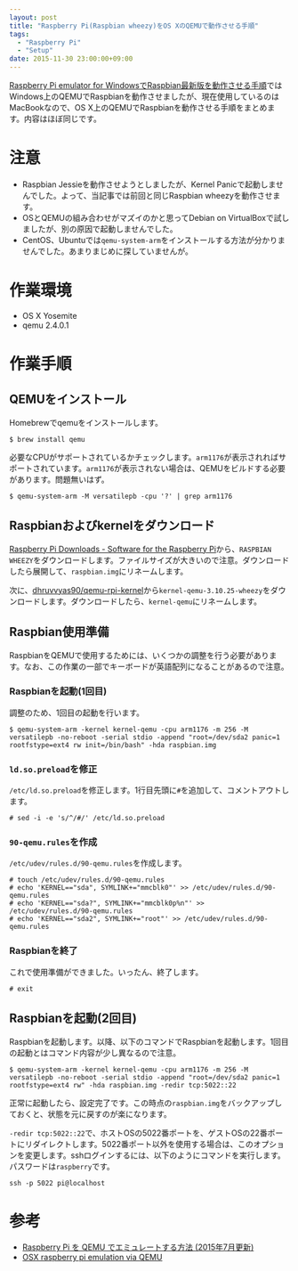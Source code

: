 ```yaml
---
layout: post
title: "Raspberry Pi(Raspbian wheezy)をOS XのQEMUで動作させる手順"
tags:
  - "Raspberry Pi"
  - "Setup"
date: 2015-11-30 23:00:00+09:00
---
```


[Raspberry Pi emulator for WindowsでRaspbian最新版を動作させる手順](http://blog.u6k.me/2015/01/raspberry-pi-emulator-for.html)ではWindows上のQEMUでRaspbianを動作させましたが、現在使用しているのはMacBookなので、OS X上のQEMUでRaspbianを動作させる手順をまとめます。内容はほぼ同じです。

<!-- more -->

# 注意

* Raspbian Jessieを動作させようとしましたが、Kernel Panicで起動しませんでした。よって、当記事では前回と同じRaspbian wheezyを動作させます。
* OSとQEMUの組み合わせがマズイのかと思ってDebian on VirtualBoxで試しましたが、別の原因で起動しませんでした。
* CentOS、Ubuntuでは`qemu-system-arm`をインストールする方法が分かりませんでした。あまりまじめに探していませんが。

# 作業環境

* OS X Yosemite
* qemu 2.4.0.1

# 作業手順

## QEMUをインストール

Homebrewでqemuをインストールします。

```
$ brew install qemu
```

必要なCPUがサポートされているかチェックします。`arm1176`が表示されればサポートされています。`arm1176`が表示されない場合は、QEMUをビルドする必要があります。問題無いはず。

```
$ qemu-system-arm -M versatilepb -cpu '?' | grep arm1176
```

## Raspbianおよびkernelをダウンロード

[Raspberry Pi Downloads - Software for the Raspberry Pi](https://www.raspberrypi.org/downloads)から、`RASPBIAN WHEEZY`をダウンロードします。ファイルサイズが大きいので注意。ダウンロードしたら展開して、`raspbian.img`にリネームします。

次に、[dhruvvyas90/qemu-rpi-kernel](https://github.com/dhruvvyas90/qemu-rpi-kernel)から`kernel-qemu-3.10.25-wheezy`をダウンロードします。ダウンロードしたら、`kernel-qemu`にリネームします。

## Raspbian使用準備

RaspbianをQEMUで使用するためには、いくつかの調整を行う必要があります。なお、この作業の一部でキーボードが英語配列になることがあるので注意。

### Raspbianを起動(1回目)

調整のため、1回目の起動を行います。

```
$ qemu-system-arm -kernel kernel-qemu -cpu arm1176 -m 256 -M versatilepb -no-reboot -serial stdio -append "root=/dev/sda2 panic=1 rootfstype=ext4 rw init=/bin/bash" -hda raspbian.img
```

### `ld.so.preload`を修正

`/etc/ld.so.preload`を修正します。1行目先頭に`#`を追加して、コメントアウトします。

```
# sed -i -e 's/^/#/' /etc/ld.so.preload
```

### `90-qemu.rules`を作成

`/etc/udev/rules.d/90-qemu.rules`を作成します。

```
# touch /etc/udev/rules.d/90-qemu.rules
# echo 'KERNEL=="sda", SYMLINK+="mmcblk0"' >> /etc/udev/rules.d/90-qemu.rules
# echo 'KERNEL=="sda?", SYMLINK+="mmcblk0p%n"' >> /etc/udev/rules.d/90-qemu.rules
# echo 'KERNEL=="sda2", SYMLINK+="root"' >> /etc/udev/rules.d/90-qemu.rules
```

### Raspbianを終了

これで使用準備ができました。いったん、終了します。

```
# exit
```

## Raspbianを起動(2回目)

Raspbianを起動します。以降、以下のコマンドでRaspbianを起動します。1回目の起動とはコマンド内容が少し異なるので注意。

```
$ qemu-system-arm -kernel kernel-qemu -cpu arm1176 -m 256 -M versatilepb -no-reboot -serial stdio -append "root=/dev/sda2 panic=1 rootfstype=ext4 rw" -hda raspbian.img -redir tcp:5022::22
```

正常に起動したら、設定完了です。この時点の`raspbian.img`をバックアップしておくと、状態を元に戻すのが楽になります。

`-redir tcp:5022::22`で、ホストOSの5022番ポートを、ゲストOSの22番ポートにリダイレクトします。5022番ポート以外を使用する場合は、このオプションを変更します。sshログインするには、以下のようにコマンドを実行します。パスワードは`raspberry`です。

```
ssh -p 5022 pi@localhost
```

# 参考

* [Raspberry Pi を QEMU でエミュレートする方法 (2015年7月更新)](https://blog.ymyzk.com/2013/12/raspberry-pi-qemu/)
* [OSX raspberry pi emulation via QEMU](https://gist.github.com/JasonGhent/e7deab904b30cbc08a7d)
